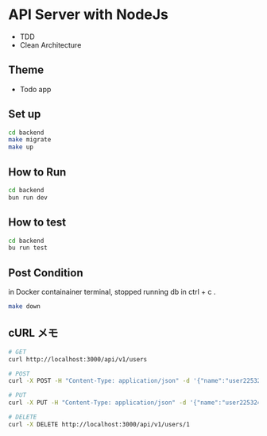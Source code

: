 # API Server with NodeJs

- TDD
- Clean Architecture

## Theme

- Todo app

## Set up

```bash
cd backend
make migrate
make up
```

## How to Run

```bash
cd backend
bun run dev
```

## How to test

```bash
cd backend
bu run test
```

## Post Condition

in Docker containainer terminal, stopped running db in ctrl + c .

```bash
make down
```

## cURL メモ

```bash
# GET
curl http://localhost:3000/api/v1/users

# POST
curl -X POST -H "Content-Type: application/json" -d '{"name":"user225324","desc":"working","status":2}' http://localhost:3000/api/v1/users

# PUT
curl -X PUT -H "Content-Type: application/json" -d '{"name":"user225324","desc":"working","status":2}' http://localhost:3000/api/v1/users/1

# DELETE
curl -X DELETE http://localhost:3000/api/v1/users/1
```
